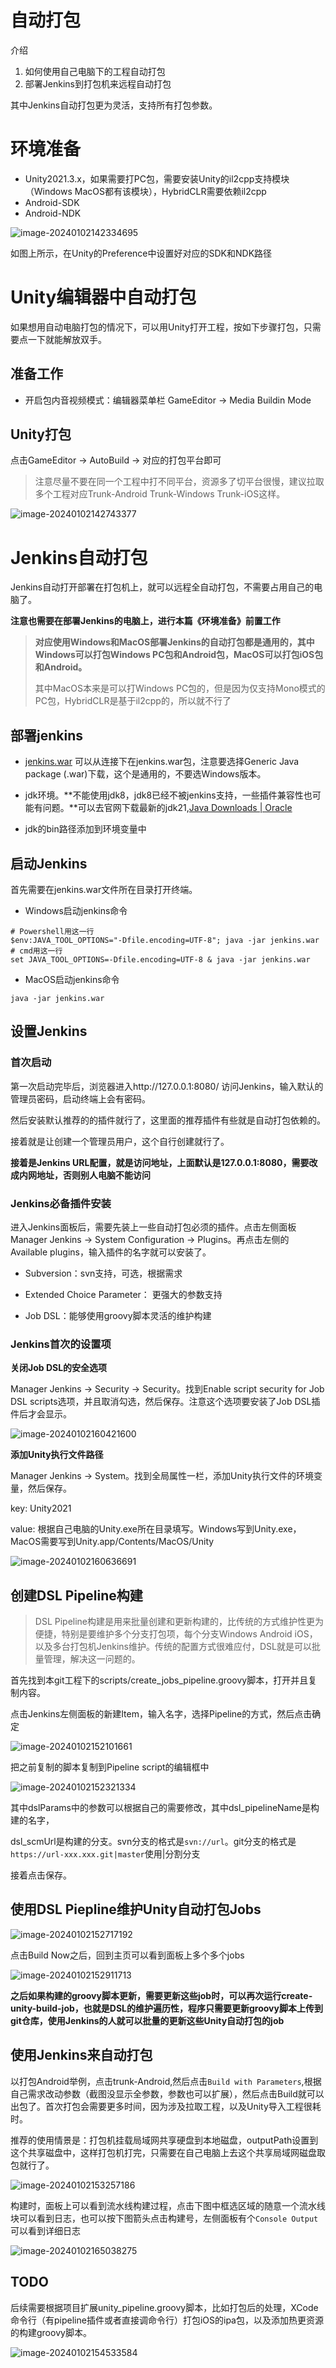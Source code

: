# 自动打包

介绍

1. 如何使用自己电脑下的工程自动打包
2. 部署Jenkins到打包机来远程自动打包

其中Jenkins自动打包更为灵活，支持所有打包参数。

# 环境准备

- Unity2021.3.x，如果需要打PC包，需要安装Unity的il2cpp支持模块（Windows MacOS都有该模块），HybridCLR需要依赖il2cpp
- Android-SDK
- Android-NDK

![image-20240102142334695](img/auto-build1.png)

如图上所示，在Unity的Preference中设置好对应的SDK和NDK路径

# Unity编辑器中自动打包

如果想用自动电脑打包的情况下，可以用Unity打开工程，按如下步骤打包，只需要点一下就能解放双手。

## 准备工作

- 开启包内音视频模式：编辑器菜单栏 GameEditor ->  Media Buildin Mode

## Unity打包

点击GameEditor -> AutoBuild -> 对应的打包平台即可

> 注意尽量不要在同一个工程中打不同平台，资源多了切平台很慢，建议拉取多个工程对应Trunk-Android Trunk-Windows Trunk-iOS这样。 

![image-20240102142743377](img/auto-build2.png)



# Jenkins自动打包

Jenkins自动打开部署在打包机上，就可以远程全自动打包，不需要占用自己的电脑了。

**注意也需要在部署Jenkins的电脑上，进行本篇《环境准备》前置工作**

>  **对应使用Windows和MacOS部署Jenkins的自动打包都是通用的，其中Windows可以打包Windows PC包和Android包，MacOS可以打包iOS包和Android。**
>
> 其中MacOS本来是可以打Windows PC包的，但是因为仅支持Mono模式的PC包，HybridCLR是基于il2cpp的，所以就不行了



## 部署jenkins

- [jenkins.war](https://www.jenkins.io/download/) 可以从连接下在jenkins.war包，注意要选择Generic Java package (.war)下载，这个是通用的，不要选Windows版本。
- jdk环境。**不能使用jdk8，jdk8已经不被jenkins支持，一些插件兼容性也可能有问题。**可以去官网下载最新的jdk21,[Java Downloads | Oracle](https://www.oracle.com/java/technologies/downloads/#java21)

- jdk的bin路径添加到环境变量中

## 启动Jenkins

首先需要在jenkins.war文件所在目录打开终端。

- Windows启动jenkins命令

```shell
# Powershell用这一行
$env:JAVA_TOOL_OPTIONS="-Dfile.encoding=UTF-8"; java -jar jenkins.war
# cmd用这一行
set JAVA_TOOL_OPTIONS=-Dfile.encoding=UTF-8 & java -jar jenkins.war
```

- MacOS启动jenkins命令

```
java -jar jenkins.war
```

## 设置Jenkins

### 首次启动

第一次启动完毕后，浏览器进入http://127.0.0.1:8080/ 访问Jenkins，输入默认的管理员密码，启动终端上会有密码。

然后安装默认推荐的的插件就行了，这里面的推荐插件有些就是自动打包依赖的。

接着就是让创建一个管理员用户，这个自行创建就行了。

**接着是Jenkins URL配置，就是访问地址，上面默认是127.0.0.1:8080，需要改成内网地址，否则别人电脑不能访问**

### Jenkins必备插件安装

进入Jenkins面板后，需要先装上一些自动打包必须的插件。点击左侧面板 Manager Jenkins -> System Configuration -> Plugins。再点击左侧的Available plugins，输入插件的名字就可以安装了。

- Subversion：svn支持，可选，根据需求
- Extended Choice Parameter： 更强大的参数支持

- Job DSL：能够使用groovy脚本灵活的维护构建

### Jenkins首次的设置项

**关闭Job DSL的安全选项**

Manager Jenkins -> Security -> Security。找到Enable script security for Job DSL scripts选项，并且取消勾选，然后保存。注意这个选项要安装了Job DSL插件后才会显示。

![image-20240102160421600](img/auto-build-jenkins6.png)

**添加Unity执行文件路径**

Manager Jenkins -> System。找到全局属性一栏，添加Unity执行文件的环境变量，然后保存。

key: Unity2021

value: 根据自己电脑的Unity.exe所在目录填写。Windows写到Unity.exe，MacOS需要写到Unity.app/Contents/MacOS/Unity

![image-20240102160636691](img/auto-build-jenkins7.png)

## 创建DSL Pipeline构建

>  DSL Pipeline构建是用来批量创建和更新构建的，比传统的方式维护性更为便捷，特别是要维护多个分支打包项，每个分支Windows Android iOS，以及多台打包机Jenkins维护。传统的配置方式很难应付，DSL就是可以批量管理，解决这一问题的。

首先找到本git工程下的scripts/create_jobs_pipeline.groovy脚本，打开并且复制内容。

点击Jenkins左侧面板的新建Item，输入名字，选择Pipeline的方式，然后点击确定

![image-20240102152101661](img/auto-build-jenkins1.png)

把之前复制的脚本复制到Pipeline script的编辑框中

![image-20240102152321334](img/auto-build-jenkins2.png)

其中dslParams中的参数可以根据自己的需要修改，其中dsl_pipelineName是构建的名字，

dsl_scmUrl是构建的分支。svn分支的格式是`svn://url`。git分支的格式是`https://url-xxx.xxx.git|master`使用|分割分支

接着点击保存。

## 使用DSL Piepline维护Unity自动打包Jobs

![image-20240102152717192](img/auto-build-jenkins3.png)

点击Build Now之后，回到主页可以看到面板上多个多个jobs

![image-20240102152911713](img/auto-build-jenkins4.png)

**之后如果构建的groovy脚本更新，需要更新这些job时，可以再次运行create-unity-build-job，也就是DSL的维护遍历性，程序只需要更新groovy脚本上传到git仓库，使用Jenkins的人就可以批量的更新这些Unity自动打包的job**

## 使用Jenkins来自动打包

以打包Android举例，点击trunk-Android,然后点击`Build with Parameters`,根据自己需求改动参数（截图没显示全参数，参数也可以扩展），然后点击Build就可以出包了。首次打包会需要更多时间，因为涉及拉取工程，以及Unity导入工程很耗时。

推荐的使用情景是：打包机挂载局域网共享硬盘到本地磁盘，outputPath设置到这个共享磁盘中，这样打包机打完，只需要在自己电脑上去这个共享局域网磁盘取包就行了。

![image-20240102153257186](img/auto-build-jenkins5.png)



构建时，面板上可以看到流水线构建过程，点击下图中框选区域的随意一个流水线块可以看到日志，也可以按下图箭头点击构建号，左侧面板有个`Console Output`可以看到详细日志

![image-20240102165038275](img/auto-build-jenkins8.png)

## TODO 

后续需要根据项目扩展unity_pipeline.groovy脚本，比如打包后的处理，XCode命令行（有pipeline插件或者直接调命令行）打包iOS的ipa包，以及添加热更资源的构建groovy脚本。

![image-20240102154533584](img/todo1.png)